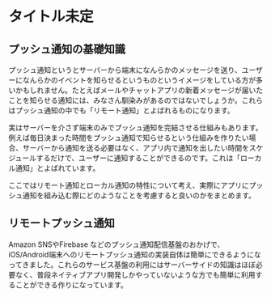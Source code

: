 # タイトル未定

## プッシュ通知の基礎知識

プッシュ通知というとサーバーから端末になんらかのメッセージを送り、ユーザーになんらかのイベントを知らせるというものというイメージをしている方が多いかもしれません。たとえばメールやチャットアプリの新着メッセージが届いたことを知らせる通知には、みなさん馴染みがあるのではないでしょうか。これらはプッシュ通知の中でも「リモート通知」とよばれるものになります。

実はサーバーを介さず端末のみでプッシュ通知を完結させる仕組みもあります。例えば毎日決まった時間をプッシュ通知で知らせるという仕組みを作りたい場合、サーバーから通知を送る必要はなく、アプリ内で通知を出したい時間をスケジュールするだけで、ユーザーに通知することができるのです。これは「ローカル通知」とよばれています。

ここではリモート通知とローカル通知の特性について考え、実際にアプリにプッシュ通知を組み込む際にどのようなことを考慮すると良いのかをまとめます。

## リモートプッシュ通知

Amazon SNSやFirebase などのプッシュ通知配信基盤のおかげで、iOS/Android端末へのリモートプッシュ通知の実装自体は簡単にできるようになってきました。これらのサービス基盤の利用にはサーバーサイドの知識はほぼ必要なく、普段ネイティブアプリ開発しかやっていないような方でも簡単に利用することができる作りになっています。
